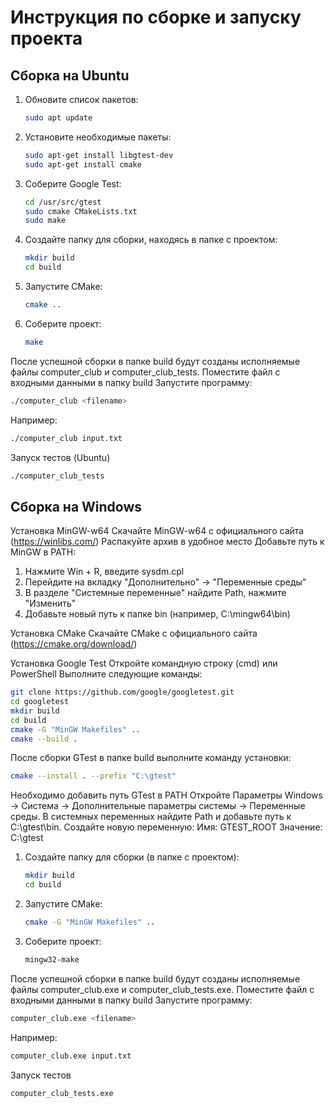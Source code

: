 # Инструкция по сборке и запуску проекта
## Сборка на Ubuntu
1. Обновите список пакетов:
   ```bash
   sudo apt update
   ```
2. Установите необходимые пакеты:
   ```bash
   sudo apt-get install libgtest-dev
   sudo apt-get install cmake
   ```
3. Соберите Google Test:
   ```bash
   cd /usr/src/gtest
   sudo cmake CMakeLists.txt
   sudo make
   ```
4. Создайте папку для сборки, находясь в папке с проектом:
   ```bash
   mkdir build
   cd build
   ```
5. Запустите CMake:
   ```bash
   cmake ..
   ```
6. Соберите проект:
   ```bash
   make
   ```
После успешной сборки в папке build будут созданы исполняемые файлы computer_club и computer_club_tests.
Поместите файл с входными данными в папку build
Запустите программу:
   ```bash
   ./computer_club <filename>
   ```
Например:
   ```bash
   ./computer_club input.txt
   ```

Запуск тестов (Ubuntu)
   ```bash
   ./computer_club_tests
   ```




## Сборка на Windows
Установка MinGW-w64
Скачайте MinGW-w64 с официального сайта (https://winlibs.com/)
Распакуйте архив в удобное место
Добавьте путь к MinGW в PATH:
1. Нажмите Win + R, введите sysdm.cpl
2. Перейдите на вкладку "Дополнительно" → "Переменные среды"
3. В разделе "Системные переменные" найдите Path, нажмите "Изменить"
4. Добавьте новый путь к папке bin (например, C:\mingw64\bin)

Установка CMake
Скачайте CMake с официального сайта (https://cmake.org/download/)

Установка Google Test
Откройте командную строку (cmd) или PowerShell
Выполните следующие команды:
   ```bash
   git clone https://github.com/google/googletest.git
   cd googletest
   mkdir build
   cd build
   cmake -G "MinGW Makefiles" ..
   cmake --build .
   ```
После сборки GTest в папке build выполните команду установки:
   ```bash
   cmake --install . --prefix "C:\gtest"
   ```
Необходимо добавить путь GTest в PATH
Откройте Параметры Windows → Система → Дополнительные параметры системы → Переменные среды.
В системных переменных найдите Path и добавьте путь к C:\gtest\bin.
Создайте новую переменную:
Имя: GTEST_ROOT
Значение: C:\gtest

1. Создайте папку для сборки (в папке с проектом):
   ```bash
   mkdir build
   cd build
   ```
2. Запустите CMake:
   ```bash
   cmake -G "MinGW Makefiles" ..
   ```
3. Соберите проект:
   ```bash
   mingw32-make
   ```

После успешной сборки в папке build будут созданы исполняемые файлы computer_club.exe и computer_club_tests.exe.
Поместите файл с входными данными в папку build
Запустите программу:
   ```bash
   computer_club.exe <filename>
   ```
Например:
   ```bash
   computer_club.exe input.txt
   ```

Запуск тестов
   ```bash
   computer_club_tests.exe
   ```
